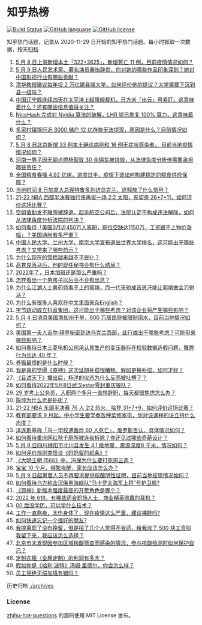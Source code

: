 # 知乎热榜
[![Build Status](https://github.com/ToWeLong/zhihu-hot-questions/workflows/CI/badge.svg)](https://github.com/ToWeLong/zhihu-hot-questions/actions)
[![GitHub language](https://img.shields.io/badge/language-golang-orange.svg)](https://golang.org/)
[![GitHub license](https://img.shields.io/github/license/ToWeLong/zhihu-hot-questions)](https://github.com/ToWeLong/zhihu-hot-questions/blob/main/LICENSE)

知乎热门话题，记录从 2020-11-29 日开始的知乎热门话题。每小时抓取一次数据，按天[归档](./archives)

<!-- BEGIN -->

1. [5 月 8 日上海新增本土「322+3625」，新增死亡 11 例，目前疫情情况如何？](https://www.zhihu.com/question/531936143)
1. [5 月 9 日人民艺术家、著名演员秦怡辞世，你对她的哪些作品印象深刻？她对中国影视行业有哪些贡献？](https://www.zhihu.com/question/531935902)
1. [清华教授建议每年投 2 万亿建县域大学，如何评价他的提议？大学需要下沉到县一级吗？](https://www.zhihu.com/question/531762392)
1. [中国辽宁舰连续四天在太平洋上起降舰载机，日方派「出云」号紧盯，这意味着什么？还有哪些信息值得关注？](https://www.zhihu.com/question/531879762)
1. [NiceHash 完成对 Nvidia 算法的破解，LHR 锁已恢复 100% 算力，这意味着什么？](https://www.zhihu.com/question/531830487)
1. [多家村镇银行近 3000 储户 12 亿存款无法提现，原因是什么？目前情况如何？](https://www.zhihu.com/question/531842561)
1. [5 月 8 日北京新增 33 例本土确诊病例和 16 例无症状感染者， 目前当地疫情情况如何？](https://www.zhihu.com/question/531935796)
1. [河南一男子因无聊点燃杨絮致 30 余辆车被烧毁，从法律角度分析他需要承担哪些责任？](https://www.zhihu.com/question/531934538)
1. [全国粮食春播 4.92 亿亩，进度过半，疫情下该如何构建稳定的粮食供应保障？](https://www.zhihu.com/question/531822698)
1. [当地时间 8 日加拿大总理特鲁多到访乌克兰，这释放了什么信号？](https://www.zhihu.com/question/531910741)
1. [21-22 NBA 西部半决赛独行侠再扳一场 2:2 太阳，东契奇 26+7+11，如何评价这场比赛？](https://www.zhihu.com/question/531932045)
1. [空姐值勤发不雅照被辞退，起诉航空公司后，法院认定不构成违法解除，如何从法律角度分析法院的判决？](https://www.zhihu.com/question/530941844)
1. [如何看待「美国3月近450万人离职，职位空缺达1150万，工资跟不上物价涨幅」？美国通胀有多严重？](https://www.zhihu.com/question/531751502)
1. [中国人民大学、兰州大学、南京大学宣布退出世界大学排名，这可能出于哪些考虑？又带来了哪些启示？](https://www.zhihu.com/question/531781676)
1. [为什么现在的雪糕越来越不平民化？](https://www.zhihu.com/question/518689051)
1. [高育良落马后，他的现任秘书会有什么结局？](https://www.zhihu.com/question/432975332)
1. [2022年了，日本加班还是那么严重吗？](https://www.zhihu.com/question/530157617)
1. [怎样看出一个男孩子以后会不会有出息？](https://www.zhihu.com/question/531144023)
1. [为什么江湖人士黄药师看不上的郭靖，而一代天骄成吉思汗能让郭靖做金刀驸马？](https://www.zhihu.com/question/530449335)
1. [为什么有很多人喜欢在中文里面夹杂English？](https://www.zhihu.com/question/19582937)
1. [字节跳动成立抖音集团，这可能出于哪些考虑？对该企业将产生哪些影响？](https://www.zhihu.com/question/531840938)
1. [5 月 4 日消息美国南加州干旱，600 万居民将被限制用水，目前当地情况如何？](https://www.zhihu.com/question/531570412)
1. [美国第一夫人吉尔·拜登秘密到访乌克兰西部，此行或出于哪些考虑？可能带来哪些影响？](https://www.zhihu.com/question/531907459)
1. [如何看待日本三菱电机公司承认其生产的变压器存在检验数据造假问题，舞弊行为长达 40 年？](https://www.zhihu.com/question/531938490)
1. [养猫最烦的是什么时候？](https://www.zhihu.com/question/531637171)
1. [我是真的觉得《原神》这次延期补偿很糟糕。假如更换补偿，如何才好？](https://www.zhihu.com/question/531825314)
1. [《且试天下》播出后，杨洋的仪态为什么反而被吐槽了？](https://www.zhihu.com/question/531219833)
1. [如何看待2022年5月8日武汉estar零封重庆狼队？](https://www.zhihu.com/question/531894200)
1. [29 岁考上公务员，入职两个多月一直想辞职，每天都很焦虑怎么办？](https://www.zhihu.com/question/531678355)
1. [陈坤为什么老是扑街？](https://www.zhihu.com/question/445017809)
1. [21-22 NBA 东部半决赛 76 人 2:2 热火，哈登 31+7+9，如何评价这场比赛？](https://www.zhihu.com/question/531936533)
1. [教育部要求 9 月起，中小学生要学煮饭种菜修家电，你对该课程的设立持什么态度？](https://www.zhihu.com/question/531638263)
1. [泽连斯基称「乌一学校遭轰炸 60 人死亡」，俄罗斯否认，具体情况如何？](https://www.zhihu.com/question/531937623)
1. [如何看待重庆网红秋千厕所被连夜拆除？你还见过哪些奇葩设计？](https://www.zhihu.com/question/531598713)
1. [5 月 8 日四川绵阳市北川县发生 4.1 级地震，震源深度8 千米，情况如何？](https://www.zhihu.com/question/531896625)
1. [如何评价规则类怪谈《妈妈留的纸条》?](https://www.zhihu.com/question/513248329)
1. [《大明王朝 1566》中，冯保为什么要打死周云逸？](https://www.zhihu.com/question/301299335)
1. [宝宝 10 个月，频繁夜醒，家长应该怎么办？](https://www.zhihu.com/question/509925959)
1. [5 月 9 日起离蓉人员不再要求提供核酸阴性证明，目前当地疫情情况如何？](https://www.zhihu.com/question/531936038)
1. [如何看待乌方称击沉俄黑海舰队“马卡罗夫海军上将”号护卫舰?](https://www.zhihu.com/question/531659066)
1. [《原神》新版本强度最高的开荒角色是哪个？](https://www.zhihu.com/question/530028439)
1. [2022 年 618，有哪些适合职场人士、商业精英佩戴的耳机？](https://www.zhihu.com/question/461174150)
1. [00 后没学历，可以学什么技术？](https://www.zhihu.com/question/530650622)
1. [工作一直熬夜，太伤身体了，现在疫情这么严重，建议裸辞吗?](https://www.zhihu.com/question/531694976)
1. [如何快速忘记一个很好的朋友?](https://www.zhihu.com/question/531835148)
1. [我提离职了没有挽留，但是招了几个人觉得不合适，给我涨了 500 块工资叫我留下来，我应该怎么选择？](https://www.zhihu.com/question/531494773)
1. [北京市未发现因参加区域核酸筛查而感染的情况，参与核酸检测时如何保护自己？](https://www.zhihu.com/question/531878598)
1. [定制衣柜（全屋定制）的利润有多大？](https://www.zhihu.com/question/276628333)
1. [假如你是《哈利·波特》汤姆·里德尔，你会怎么样？](https://www.zhihu.com/question/529583916)
1. [员工拒绝无偿加班有错吗？](https://www.zhihu.com/question/530598729)

<!-- END -->

历史归档 [./archives](./archives)


### License
[zhihu-hot-questions](https://github.com/towelong/zhihu-hot-questions) 的源码使用 MIT License 发布。